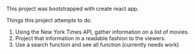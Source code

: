 This project was bootstrapped with create react app.

Things this project attempts to do.

1. Using the New York Times API, gather information on a list of movies.
2. Project that information in a readable fashion to the viewers.
3. Use a search function and see all function (currently needs work)
